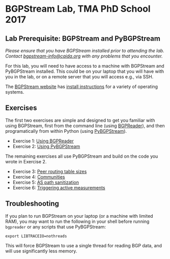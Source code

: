 # BGPStream Lab, TMA PhD School 2017

## Lab Prerequisite: BGPStream and PyBGPStream
_Please ensure that you have BGPStream installed prior to attending the
lab. Contact bgpstream-info@caida.org with any problems that you encounter._

For this lab, you will need to have access to a machine with BGPStream and
PyBGPStream installed. This could be on your laptop that you will have with you
in the lab, or on a remote server that you will access e.g., via SSH.

The [BGPStream website](https://bgpstream.caida.org) has
[install instructions](http://bgpstream.caida.org/docs/install) for a variety of
operating systems.

## Exercises

The first two exercises are simple and designed to get you familiar with using
BGPStream, first from the command line (using
[BGPReader](http://bgpstream.caida.org/docs/tools/bgpreader)), and then
programatically from within Python (using
[PyBGPStream](http://bgpstream.caida.org/docs/api/pybgpstream)).

 - Exercise 1: [Using BGPReader](exercise-1-bgpreader/README.md)
 - Exercise 2: [Using PyBGPStream](exercise-2-pybgpstream/README.md)

The remaining exercises all use PyBGPStream and build on the code you wrote in
Exercise 2.

 - Exercise 3: [Peer routing table sizes](exercise-3-peer-routing-tables/README.md)
 - Exercise 4: [Communities](exercise-4-communities/README.md)
 - Exercise 5: [AS path sanitization](exercise-5-path-sanitization/README.md)
 - Exercise 6: [Triggering active measurements](exercise-6-active-measurements/)

## Troubleshooting

If you plan to run BGPStream on your laptop (or a machine with limited RAM), you
may want to run the following in your shell before running `bgpreader` or any
scripts that use PyBGPStream:
```
export LIBTRACEIO=nothreads
```
This will force BGPStream to use a single thread for reading BGP data, and will
use significantly less memory.
